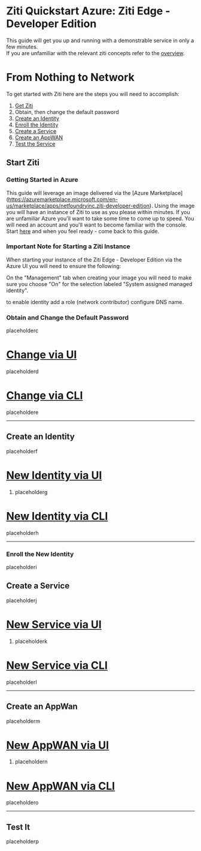 # Ziti Quickstart Azure: Ziti Edge - Developer Edition

This guide will get you up and running with a demonstrable service in only a few minutes.  
If you are unfamiliar with the relevant ziti concepts refer to the [overview](~/ziti/overview.md).

# From Nothing to Network 

To get started with Ziti here are the steps you will need to accomplish:

1. [Get Ziti](#start-ziti)
  1. Obtain, then change the default password
1. [Create an Identity](#create-an-identity)
  1. [Enroll the Identity](#enroll-the-new-identity)
1. [Create a Service](#create-a-service)
1. [Create an AppWAN](#create-an-appwan)
1. [Test the Service](#test-it)


## Start Ziti

### Getting Started in Azure

This guide will leverage an image delivered via the [Azure Marketplace]
(https://azuremarketplace.microsoft.com/en-us/marketplace/apps/netfoundryinc.ziti-developer-edition).
Using the image you will have an instance of Ziti to use as you please within minutes. If you are
unfamiliar Azure you'll want to take some time to come up to speed. You will need an account and
you'll want to become familiar with the console. Start [here](https://azure.microsoft.com/en-us/get-started/) and when
you feel ready - come back to this guide.

### Important Note for Starting a Ziti Instance

When starting your instance of the Ziti Edge - Developer Edition via the Azure UI you will need to ensure the following:

On the "Management" tab when creating your image you will need to make sure you choose "On" for the selection labeled
"System assigned managed identity".

to enable identity
add a role (network contributor)
configure DNS name.

### Obtain and Change the Default Password

placeholderc

# [Change via UI](#tab/change-pwd-ui)

placeholderd

# [Change via CLI](#tab/change-pwd-cli)

placeholdere
***

## Create an Identity

placeholderf

# [New Identity via UI](#tab/create-identity-ui)

1. placeholderg

# [New Identity via CLI](#tab/create-identity-cli)

placeholderh

***

### Enroll the New Identity

placeholderi

## Create a Service

placeholderj

# [New Service via UI](#tab/create-service-ui)

1. placeholderk

# [New Service via CLI](#tab/create-service-cli)

placeholderl

***

## Create an AppWan

placeholderm

# [New AppWAN via UI](#tab/create-appwan-ui)

1. placeholdern

# [New AppWAN via CLI](#tab/create-appwan-cli)

placeholdero

***


## Test It

placeholderp
